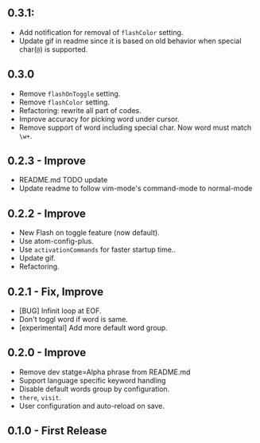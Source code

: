 ## 0.3.1:
- Add notification for removal of `flashColor` setting.
- Update gif in readme since it is based on old behavior when special char(`@`) is supported.

## 0.3.0
- Remove `flashOnToggle` setting.
- Remove `flashColor` setting.
- Refactoring: rewrite all part of codes.
- Improve accuracy for picking word under cursor.
- Remove support of word including special char. Now word must match `\w+`.

## 0.2.3 - Improve
- README.md TODO update
- Update readme to follow vim-mode's command-mode to normal-mode

## 0.2.2 - Improve
- New Flash on toggle feature (now default).
- Use atom-config-plus.
- Use `activationCommands` for faster startup time..
- Update gif.
- Refactoring.

## 0.2.1 - Fix, Improve
- [BUG] Infinit loop at EOF.
- Don't toggl word if word is same.
- [experimental] Add more default word group.

## 0.2.0 - Improve
- Remove dev statge=Alpha phrase from README.md
- Support language specific keyword handling
- Disable default words group by configuration.
- `there`, `visit`.
- User configuration and auto-reload on save.

## 0.1.0 - First Release
